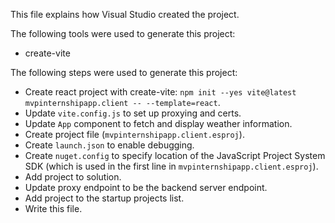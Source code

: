 This file explains how Visual Studio created the project.

The following tools were used to generate this project:
- create-vite

The following steps were used to generate this project:
- Create react project with create-vite: `npm init --yes vite@latest mvpinternshipapp.client -- --template=react`.
- Update `vite.config.js` to set up proxying and certs.
- Update `App` component to fetch and display weather information.
- Create project file (`mvpinternshipapp.client.esproj`).
- Create `launch.json` to enable debugging.
- Create `nuget.config` to specify location of the JavaScript Project System SDK (which is used in the first line in `mvpinternshipapp.client.esproj`).
- Add project to solution.
- Update proxy endpoint to be the backend server endpoint.
- Add project to the startup projects list.
- Write this file.
